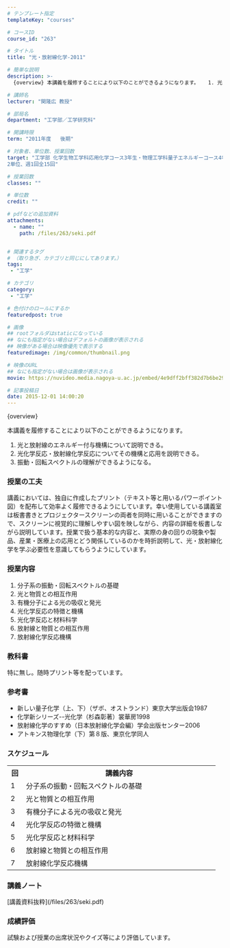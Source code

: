 ```yaml
---
# テンプレート指定
templateKey: "courses"

# コースID
course_id: "263"

# タイトル
title: "光・放射線化学-2011"

# 簡単な説明
description: >-
  {overview} 本講義を履修することにより以下のことができるようになります。   1. 光と放射線のエネルギー付与機構について説明できる。  2. 光化学反応・放射線化学反応についてそ...

# 講師名
lecturer: "関隆広 教授"

# 部局名
department: "工学部／工学研究科"

# 開講時限
term: "2011年度	後期"

# 対象者、単位数、授業回数
target: "工学部 化学生物工学科応用化学コース3年生・物理工学科量子エネルギーコース4年生
2単位、週1回全15回"

# 授業回数
classes: ""

# 単位数
credit: ""

# pdfなどの追加資料
attachments: 
  - name: "" 
    path: /files/263/seki.pdf


# 関連するタグ
# （取り急ぎ、カテゴリと同じにしてあります。）
tags:
 - "工学"

# カテゴリ
category:
 - "工学"

# 色付けのロールにするか
featuredpost: true

# 画像
## rootフォルダはstaticになっている
## なにも指定がない場合はデフォルトの画像が表示される
## 映像がある場合は映像優先で表示する
featuredimage: /img/common/thumbnail.png

# 映像のURL
## なにも指定がない場合は画像が表示される
movie: https://nuvideo.media.nagoya-u.ac.jp/embed/4e9dff2bff382d7b6be292c63ee90eb39b42b790

# 記事投稿日
date: 2015-12-01 14:00:20
---
```



{overview}

本講義を履修することにより以下のことができるようになります。

1. 光と放射線のエネルギー付与機構について説明できる。
2. 光化学反応・放射線化学反応についてその機構と応用を説明できる。
3. 振動・回転スペクトルの理解ができるようになる。


### 授業の工夫

講義においては、独自に作成したプリント（テキスト等と用いるパワーポイント図）を配布して効率よく履修できるようにしています。幸い使用している講義室は板書書きとプロジェクタースクリーンの両者を同時に用いることができますので、スクリーンに視覚的に理解しやすい図を映しながら、内容の詳細を板書しながら説明しています。授業で扱う基本的な内容と、実際の身の回りの現象や製品、産業・医療上の応用とどう関係しているのかを時折説明して、光・放射線化学を学ぶ必要性を意識してもらうようにしています。





### 授業内容

1. 分子系の振動・回転スペクトルの基礎
2. 光と物質との相互作用
3. 有機分子による光の吸収と発光
4. 光化学反応の特徴と機構
5. 光化学反応と材料科学
6. 放射線と物質との相互作用
7. 放射線化学反応機構

### 教科書

特に無し。随時プリント等を配っています。

### 参考書

* 新しい量子化学（上、下）（ザボ、オストランド）東京大学出版会1987
* 化学新シリーズ--光化学（杉森彰著）裳華房1998
* 放射線化学のすすめ（日本放射線化学会編）学会出版センター2006
* アトキンス物理化学（下）第８版、東京化学同人


<h3>スケジュール</h3>	
<table class="basic" width="455">
<tr>
<th width="20" class="center">回</th>
<th width="435" class="center">講義内容</th>
</tr>

<tr>
<td width="20" class="center">1</td>
<td width="435">分子系の振動・回転スペクトルの基礎</td>
</tr>
<tr>
<td width="20" class="center">2</td>
<td width="435">光と物質との相互作用</td>
</tr>
<tr>
<td width="20" class="center">3</td>
<td width="435">有機分子による光の吸収と発光</td>
</tr>
<tr>
<td width="20" class="center">4</td>
<td width="435">光化学反応の特徴と機構</td>
</tr>
<tr>
<td width="20" class="center">5</td>
<td width="435">光化学反応と材料科学</td>
</tr>
<tr>
<td width="20" class="center">6</td>
<td width="435">放射線と物質との相互作用</td>
</tr>
<tr>
<td width="20" class="center">7</td>
<td width="435">放射線化学反応機構</td>
</tr>

</table>


<h3>講義ノート</h3>	
<p>
[講義資料抜粋](/files/263/seki.pdf) 





<h3>成績評価</h3>
<p>
試験および授業の出席状況やクイズ等により評価しています。
</p>


